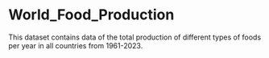# World_Food_Production
This dataset contains data of the total production of different types of foods per year in all countries from 1961-2023.
